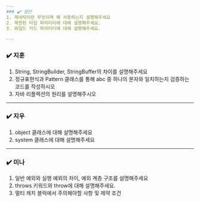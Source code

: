 ```yaml
---
### ✔️ 광민
1. 제네릭이란 무엇이며 왜 사용하는지 설명해주세요
2. 제한된 타입 파라미터에 대해 설명해주세요.
3. 와일드 카드 파라미터에 대해 설명해주세요.

---
```


### ✔️ 지훈
1. String, StringBuilder, StringBuffer의 차이를 설명해주세요
2. 정규표현식과 Pattern 클래스를 통해 abc 중 하나의 문자와 일치하는지 검증하는 코드를 작성하시오
3. 자바 리플렉션의 원리를 설명해주시오 
---

### ✔️ 지우

1. object 클래스에 대해 설명해주세요
2. system 클래스에 대해 설명해주세요

---

### ✔️ 미나

1. 일반 예외와 실행 예외의 차이, 예외 계층 구조를 설명해주세요
2. throws 키워드와 throw에 대해 설명해주세요.
3. 멀티 캐치 블럭에서 주의해야할 사항 및 제약 조건
